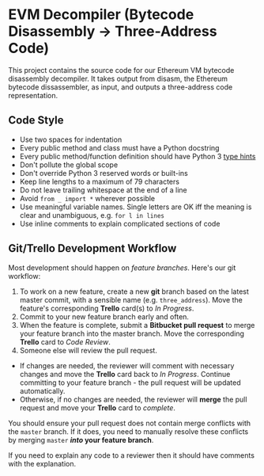 # EVM Decompiler (Bytecode Disassembly -> Three-Address Code)

This project contains the source code for our Ethereum VM bytecode disassembly decompiler. It takes output from disasm, the Ethereum bytecode dissassembler, as input, and outputs a three-address code representation.

## Code Style

- Use two spaces for indentation
- Every public method and class must have a Python docstring
- Every public method/function definition should have Python 3 [type hints](https://docs.python.org/3/library/typing.html)
- Don't pollute the global scope
- Don't override Python 3 reserved words or built-ins
- Keep line lengths to a maximum of 79 characters
- Do not leave trailing whitespace at the end of a line
- Avoid `from _ import *` wherever possible
- Use meaningful variable names. Single letters are OK iff the meaning is clear and unambiguous, e.g. `for l in lines`
- Use inline comments to explain complicated sections of code

## Git/Trello Development Workflow

Most development should happen on *feature branches*. Here's our git workflow:

1. To work on a new feature, create a new **git** branch based on the latest master commit, with a sensible name (e.g. `three_address`). Move the feature's corresponding **Trello** card(s) to *In Progress*.
2. Commit to your new feature branch early and often.
3. When the feature is complete, submit a **Bitbucket pull request** to merge your feature branch into the master branch. Move the corresponding **Trello** card to *Code Review*.
4. Someone else will review the pull request.
  - If changes are needed, the reviewer will comment with necessary changes and move the **Trello** card back to *In Progress*. Continue committing to your feature branch - the pull request will be updated automatically.
  - Otherwise, if no changes are needed, the reviewer will **merge** the pull request and move your **Trello** card to *complete*. 
    
You should ensure your pull request does not contain merge conflicts with the `master` branch. If it does, you need to manually resolve these conflicts by merging `master` ***into* your feature branch**.

If you need to explain any code to a reviewer then it should have comments with the explanation.